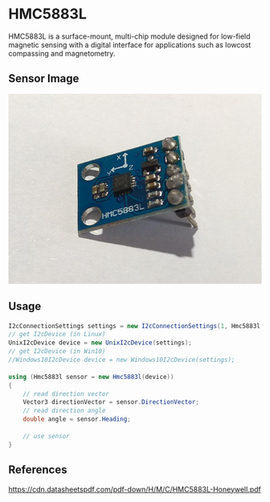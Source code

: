 # HMC5883L
HMC5883L is a surface-mount, multi-chip module designed for low-field magnetic sensing with a digital interface for applications such as lowcost compassing and magnetometry.

## Sensor Image
![](sensor.jpg)

## Usage
```C#
I2cConnectionSettings settings = new I2cConnectionSettings(1, Hmc5883l.I2cAddress);
// get I2cDevice (in Linux)
UnixI2cDevice device = new UnixI2cDevice(settings);
// get I2cDevice (in Win10)
//Windows10I2cDevice device = new Windows10I2cDevice(settings);

using (Hmc5883l sensor = new Hmc5883l(device))
{
    // read direction vector
    Vector3 directionVector = sensor.DirectionVector;
    // read direction angle
    double angle = sensor.Heading;

    // use sensor
}

```

## References
https://cdn.datasheetspdf.com/pdf-down/H/M/C/HMC5883L-Honeywell.pdf
